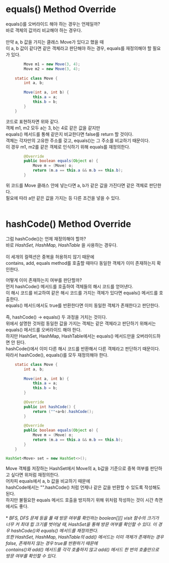 # equals() Method Override
equals()를 오버라이드 해야 하는 경우는 언제일까?  
바로 객체의 값끼리 비교해야 하는 경우다.  
<br>
만약 a, b 값을 가지는 클래스 Move가 있다고 했을 때  
이 a, b 값이 같다면 같은 객체라고 판단해야 하는 경우, equals를 재정의해야 할 필요가 있다.

```java
        Move m1 = new Move(3, 4);
        Move m2 = new Move(3, 4);
        
	static class Move {
		int a, b;
    
		Move(int a, int b) {
			this.a = a;
			this.b = b; 
		}
	}
```
코드로 표현하자면 위와 같다.  
객체 m1, m2 모두 a는 3, b는 4로 같은 값을 같지만  
equals() 메서드를 통해 같은지 비교한다면 false를 return 할 것이다.  
객체는 각자만의 고유한 주소를 갖고, equals()는 그 주소를 비교하기 때문이다.  
이 경우 m1, m2를 같은 객체로 인식하기 위해 equals를 재정의한다.

```java
		@Override
		public boolean equals(Object o) {
			Move m = (Move) o;
			return (m.a == this.a && m.b == this.b);
		}
```
위 코드를 Move 클래스 안에 넣는다면 a, b가 같은 값을 가진다면 같은 객체로 판단한다.  
필요에 따라 a만 같은 값을 가지는 등 다른 조건을 넣을 수 있다.  
</br>
# hashCode() Method Override
그럼 hashCode()는 언제 재정의해야 할까?  
바로 
*HashSet, HashMap, HashTable*
을 사용하는 경우다.  
</br>
이 세개의 컬렉션은 중복을 허용하지 않기 때문에  
contains, add, equals method를 호출할 때마다 동일한 객체가 이미 존재하는지 확인한다.  

어떻게 이미 존재하는지 여부를 판단할까?  
먼저 hashCode() 메서드를 호출하여 객체들의 해시 코드를 얻어낸다.  
이 해시 코드를 비교하여 같은 해시 코드를 가지는 객체가 있다면 equals() 메서드를 호출한다.  
equals() 메서드에서도 true를 반환한다면 이미 동일한 객체가 존재한다고 판단한다.  
</br> 
즉, hashCode() -> equals() 두 과정을 거치는 것이다.  
위에서 설명한 것처럼 동일한 값을 가지는 객체는 같은 객체라고 판단하기 위해서는 equals() 메서드를 오버라이드 해야 한다.  
하지만 HashSet, HashMap, HashTable에서는 equals() 메서드만을 오버라이드하면 안 된다.  
hashCode()에서 이미 다른 해시 코드를 반환해서 다른 객체라고 판단하기 때문이다.  
따라서 hashCode(), equals()를 모두 재정의해야 한다.

```java
	static class Move {
		int a, b;
		
		Move(int a, int b) {
			this.a = a;
			this.b = b; 
		}
		
		@Override
		public int hashCode() {
			return (""+a+b).hashCode();
		}
		
		@Override
		public boolean equals(Object o) {
			Move m = (Move) o;
			return (m.a == this.a && m.b == this.b);
		}
	}
```  
```java
HashSet<Move> set = new HashSet<>();  
```
Move 객체를 저장하는 HashSet에서 Move의 a, b값을 기준으로 중복 여부를 판단하고 싶다면 위처럼 재정의한다.  
어차피 equals에서 a, b 값을 비교하기 때문에  
hashCode에서는 "".hashCode() 처럼 언제나 같은 값을 반환할 수 있도록 작성해도 된다.  
하지만 불필요한 equals 메서드 호출을 방지하기 위해 위처럼 작성하는 것이 시간 측면에서도 좋다.  
</br>
*
*BFS, DFS 문제 등을 풀 때 방문 여부를 확인하는 boolean[][] visit 함수의 크기가 너무 커 최대 힙 크기를 벗어날 때, HashSet을 통해 방문 여부를 확인할 수 있다.
이 경우 hashCode()와 equals() 메서드를 재정의한다.  
또한 HashSet, HashMap, HashTable의 add() 메서드는 이미 객체가 존재하는 경우 false, 존재하지 않는 경우 true를 반환하기 때문에  
contains()와 add() 메서드를 각각 호출하지 않고 add() 메서드 한 번의 호출만으로 방문 여부를 확인할 수 있다.*
